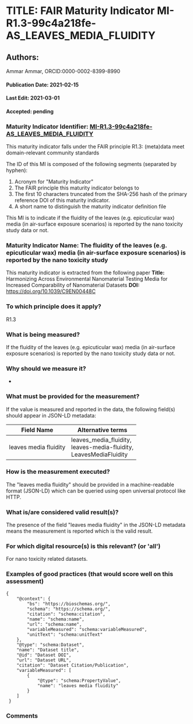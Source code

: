 # TITLE: FAIR Maturity Indicator MI-R1.3-99c4a218fe-AS_LEAVES_MEDIA_FLUIDITY

## Authors: 
Ammar Ammar, ORCID:0000-0002-8399-8990

#### Publication Date: 2021-02-15
#### Last Edit: 2021-03-01
#### Accepted: pending

### Maturity Indicator Identifier: [MI-R1.3-99c4a218fe-AS_LEAVES_MEDIA_FLUIDITY](https://w3id.org/fair/maturity_indicator/terms/Gen2/MI-R1.3-99c4a218fe-AS_LEAVES_MEDIA_FLUIDITY)

This maturity indicator falls under the FAIR principle R1.3:
(meta)data meet domain-relevant community standards

The ID of this MI is composed of the following segments (separated by hyphen):
1. Acronym for "Maturity Indicator"
1. The FAIR principle this maturity indicator belongs to
1. The first 10 characters truncated from the SHA-256 hash of the primary reference DOI of this maturity indicator.
1. A short name to distinguish the maturity indicator definition file

This MI is to indicate if the fluidity of the leaves (e.g. epicuticular wax) media (in air-surface exposure scenarios) is reported by the nano toxicity study data or not.

### Maturity Indicator Name:  The fluidity of the leaves (e.g. epicuticular wax) media (in air-surface exposure scenarios) is reported by the nano toxicity study

This maturity indicator is extracted from the following paper 
**Title:** Harmonizing Across Environmental Nanomaterial Testing Media for Increased Comparability of Nanomaterial Datasets
**DOI:** https://doi.org/10.1039/C9EN00448C

### To which principle does it apply?  
R1.3

### What is being measured?
If the fluidity of the leaves (e.g. epicuticular wax) media (in air-surface exposure scenarios) is reported by the nano toxicity study data or not.

### Why should we measure it?
-

### What must be provided for the measurement?
If the value is measured and reported in the data, the following field(s) should appear in JSON-LD metadata: 

| Field Name            | Alternative terms                                                        |
| --------------------- | ------------------------------------------------------------------------ |
| leaves media fluidity | leaves_media_fluidity,<br>leaves-media-fluidity,<br>LeavesMediaFluidity  |

### How is the measurement executed?
The "leaves media fluidity" should be provided in a machine-readable format (JSON-LD) which can be queried using open universal protocol like HTTP.

### What is/are considered valid result(s)?
The presence of the field "leaves media fluidity" in the JSON-LD metadata means the measurement is reported which is the valid result.

### For which digital resource(s) is this relevant? (or 'all')
For nano toxicity related datasets.  

### Examples of good practices (that would score well on this assessment)
```{json}
{
 	"@context": {
 		"bs": "https://bioschemas.org/",
 		"schema": "https://schema.org/",
 		"citation": "schema:citation",
 		"name": "schema:name",
 		"url": "schema:name",
 		"variableMeasured": "schema:variableMeasured",
 		"unitText": "schema:unitText"
 	},
 	"@type": "schema:Dataset",
 	"name": "Dataset title",
 	"@id": "Dataset DOI",
 	"url": "Dataset URL",
 	"citation": "Dataset Citation/Publication",
 	"variableMeasured": [
 		{
 			"@type": "schema:PropertyValue",
 			"name": "leaves media fluidity"
 		}
 	]
 }
```

### Comments

